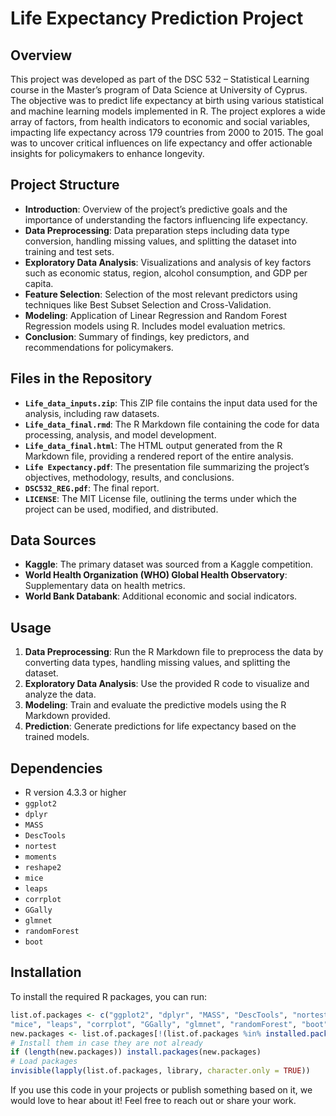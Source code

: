 # Life Expectancy Prediction Project

## Overview

This project was developed as part of the DSC 532 – Statistical Learning course in the Master’s program of Data Science at University of Cyprus. The objective was to predict life expectancy at birth using various statistical and machine learning models implemented in R. The project explores a wide array of factors, from health indicators to economic and social variables, impacting life expectancy across 179 countries from 2000 to 2015. The goal was to uncover critical influences on life expectancy and offer actionable insights for policymakers to enhance longevity.

 
## Project Structure

- **Introduction**: Overview of the project’s predictive goals and the importance of understanding the factors influencing life expectancy.
- **Data Preprocessing**: Data preparation steps including data type conversion, handling missing values, and splitting the dataset into training and test sets.
- **Exploratory Data Analysis**: Visualizations and analysis of key factors such as economic status, region, alcohol consumption, and GDP per capita.
- **Feature Selection**: Selection of the most relevant predictors using techniques like Best Subset Selection and Cross-Validation.
- **Modeling**: Application of Linear Regression and Random Forest Regression models using R. Includes model evaluation metrics.
- **Conclusion**: Summary of findings, key predictors, and recommendations for policymakers.

## Files in the Repository

- **`Life_data_inputs.zip`**: This ZIP file contains the input data used for the analysis, including raw datasets.
- **`Life_data_final.rmd`**: The R Markdown file containing the code for data processing, analysis, and model development.
- **`Life_data_final.html`**: The HTML output generated from the R Markdown file, providing a rendered report of the entire analysis.
- **`Life Expectancy.pdf`**: The presentation file summarizing the project’s objectives, methodology, results, and conclusions.
- **`DSC532_REG.pdf`**: The final report.
- **`LICENSE`**: The MIT License file, outlining the terms under which the project can be used, modified, and distributed.

## Data Sources

- **Kaggle**: The primary dataset was sourced from a Kaggle competition.
- **World Health Organization (WHO) Global Health Observatory**: Supplementary data on health metrics.
- **World Bank Databank**: Additional economic and social indicators.

## Usage

1. **Data Preprocessing**: Run the R Markdown file to preprocess the data by converting data types, handling missing values, and splitting the dataset.
2. **Exploratory Data Analysis**: Use the provided R code to visualize and analyze the data.
3. **Modeling**: Train and evaluate the predictive models using the R Markdown provided.
4. **Prediction**: Generate predictions for life expectancy based on the trained models.

## Dependencies

- R version 4.3.3 or higher
- `ggplot2`
- `dplyr`
- `MASS`
- `DescTools`
- `nortest`
- `moments`
- `reshape2`
- `mice`
- `leaps`
- `corrplot`
- `GGally`
- `glmnet`
- `randomForest`
- `boot`

## Installation

To install the required R packages, you can run:

```r
list.of.packages <- c("ggplot2", "dplyr", "MASS", "DescTools", "nortest", "moments", "reshape2",
"mice", "leaps", "corrplot", "GGally", "glmnet", "randomForest", "boot")
new.packages <- list.of.packages[!(list.of.packages %in% installed.packages()[, "Package"])]
# Install them in case they are not already
if (length(new.packages)) install.packages(new.packages)
# Load packages
invisible(lapply(list.of.packages, library, character.only = TRUE))
```

If you use this code in your projects or publish something based on it, we would love to hear about it! Feel free to reach out or share your work.


